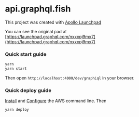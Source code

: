 # api.graphql.fish



This project was created with [Apollo Launchpad](https://launchpad.graphql.com)

You can see the original pad at [https://launchpad.graphql.com/nxxxpj9mx7](https://launchpad.graphql.com/nxxxpj9mx7)

### Quick start guide

```sh
yarn
yarn start
```

Then open `http://localhost:4000/dev/graphiql` in your browser.

### Quick deploy guide

[Install](https://aws.amazon.com/cli) and [Configure](http://docs.aws.amazon.com/cli/latest/userguide/cli-chap-getting-started.html) the AWS command line. Then

```sh
yarn deploy
```